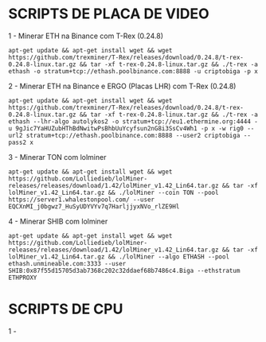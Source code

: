 # SCRIPTS DE PLACA DE VIDEO


1 - Minerar ETH na Binance com T-Rex (0.24.8)

    apt-get update && apt-get install wget && wget https://github.com/trexminer/T-Rex/releases/download/0.24.8/t-rex-0.24.8-linux.tar.gz && tar -xf t-rex-0.24.8-linux.tar.gz && ./t-rex -a ethash -o stratum+tcp://ethash.poolbinance.com:8888 -u criptobiga -p x


2 - Minerar ETH na Binance e ERGO (Placas LHR) com T-Rex (0.24.8)

    apt-get update && apt-get install wget && wget https://github.com/trexminer/T-Rex/releases/download/0.24.8/t-rex-0.24.8-linux.tar.gz && tar -xf t-rex-0.24.8-linux.tar.gz && ./t-rex -a ethash --lhr-algo autolykos2 -o stratum+tcp://eu1.ethermine.org:4444 -u 9gJic7YaHUZubHThBdNwitwPsBhbUuYcyfsun2nG8i3SsCv4Wh1 -p x -w rig0 --url2 stratum+tcp://ethash.poolbinance.com:8888 --user2 criptobiga --pass2 x
    
    
3 - Minerar TON com lolminer
    
    apt-get update && apt-get install wget && wget https://github.com/Lolliedieb/lolMiner-releases/releases/download/1.42/lolMiner_v1.42_Lin64.tar.gz && tar -xf lolMiner_v1.42_Lin64.tar.gz && ./lolMiner --coin TON --pool https://server1.whalestonpool.com/ --user EQCXnMI_j0bgwz7_HuSyUDYVYv7q7HarljjyxNVo_rlZE9Hl


4 - Minerar SHIB com lolminer

    apt-get update && apt-get install wget && wget https://github.com/Lolliedieb/lolMiner-releases/releases/download/1.42/lolMiner_v1.42_Lin64.tar.gz && tar -xf lolMiner_v1.42_Lin64.tar.gz && ./lolMiner --algo ETHASH --pool ethash.unmineable.com:3333 --user SHIB:0x87f55d15705d3ab7368c202c32ddaef68b7486c4.Biga --ethstratum ETHPROXY




# SCRIPTS DE CPU

1 - 

